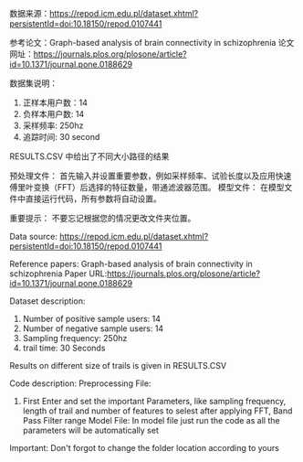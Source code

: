 
数据来源：https://repod.icm.edu.pl/dataset.xhtml?persistentId=doi:10.18150/repod.0107441

参考论文：Graph-based analysis of brain connectivity in schizophrenia
论文网址：https://journals.plos.org/plosone/article?id=10.1371/journal.pone.0188629

数据集说明：
1) 正样本用户数：14
2) 负样本用户数: 14
3) 采样频率: 250hz
4) 追踪时间: 30 second

RESULTS.CSV 中给出了不同大小路径的结果

预处理文件：
首先输入并设置重要参数，例如采样频率、试验长度以及应用快速傅里叶变换（FFT）后选择的特征数量，带通滤波器范围。
模型文件：
在模型文件中直接运行代码，所有参数将自动设置。

重要提示：
不要忘记根据您的情况更改文件夹位置。


Data source: https://repod.icm.edu.pl/dataset.xhtml?persistentId=doi:10.18150/repod.0107441

Reference papers: Graph-based analysis of brain connectivity in schizophrenia
Paper URL:https://journals.plos.org/plosone/article?id=10.1371/journal.pone.0188629

Dataset description:
1) Number of positive sample users: 14
2) Number of negative sample users: 14
3) Sampling frequency: 250hz
4) trail time: 30 Seconds

Results on different size of trails is given in RESULTS.CSV

Code description:
Preprocessing File:
1) First Enter and set the important Parameters, like sampling frequency, length of trail and number of features to selest after applying FFT, Band Pass Filter range 
Model File:
In model file just run the code as all the parameters will be automatically set 

Important:
Don't forgot to change the folder location according to yours
